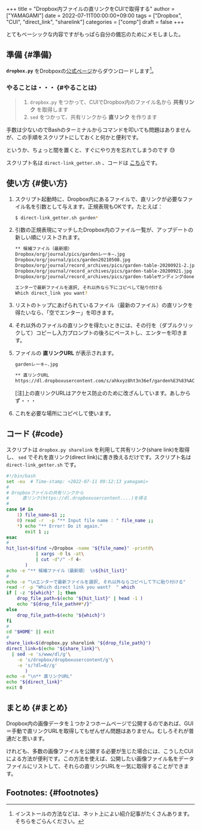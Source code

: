 +++
title = "Dropbox内ファイルの直リンクをCUIで取得する"
author = ["YAMAGAMI"]
date = 2022-07-11T00:00:00+09:00
tags = ["Dropbox", "CUI", "direct_link", "sharelink"]
categories = ["comp"]
draft = false
+++

とてもベーシックな内容ですがもっぱら自分の備忘のためにメモしました。


## 準備 {#準備}

**`dropbox.py`** をDrobpoxの[公式ページ](https://www.dropbox.com/download?dl=packages/dropbox.py)からダウンロードします[^fn:1]。


### やることは・・・ {#やることは}

> 1.  `dropbox.py` をつかって、CUIでDropbox内のファイル名から ****共有リンク**** を取得します
> 2.  `sed` をつかって、共有リンクから ****直リンク**** を作ります

手数は少ないのでBashのターミナルからコマンドを叩いても問題はありませんが、この手順をスクリプトにしておくと何かと便利です。

というか、ちょっと間を置くと、すぐにやり方を忘れてしまうのです :sweat:

スクリプト名は `direct-link_getter.sh` 、コードは [こちら](#code)です。


## 使い方 {#使い方}

1.  スクリプト起動時に、Dropbox内にあるファイルで、直リンクが必要なファイル名を引数として与えます。正規表現もOKです。たとえば：

    ```sh
    $ direct-link_getter.sh garden*
    ```
2.  引数の正規表現にマッチしたDropbox内のファイル一覧が、アップデートの新しい順にリストされます。

    ```sh
    ** 候補ファイル（最新順）
    Dropbox/org/journal/pics/gardenレーキ−.jpg
    Dropbox/org/journal/pics/garden20210508.jpg
    Dropbox/org/journal/record_archives/pics/garden-table-20200921-2.jpg
    Dropbox/org/journal/record_archives/pics/garden-table-20200921.jpg
    Dropbox/org/journal/record_archives/pics/garden-tableサンディングdone.jpg

    エンターで最新ファイルを選択, それ以外なら下にコピペして貼り付ける
    Which direct_link you want?
    ```
3.  リストのトップにあげられているファイル（最新のファイル）の直リンクを得たいなら、「空でエンター」を叩きます。
4.  それ以外のファイルの直リンクを得たいときには、その行を（ダブルクリックして）コピーし入力プロンプトの後ろにペーストし、エンターを叩きます。
5.  ファイルの **直リンクURL** が表示されます。

    ```sh
    gardenレーキ−.jpg

    ** 直リンクURL
    https://dl.dropboxusercontent.com/s/ahkxyz8ht3n36ef/garden%E3%83%AC%E3%83%BC%E3%82%AD%E2%88%92.jpg
    ```

    [注]上の直リンクURLはアクセス防止のために改ざんしています。あしからず・・・

6.  これを必要な場所にコピペして使います。


## コード {#code}

スクリプトは
`dropbox.py sharelink` を利用して共有リンク(share link)を取得し、
`sed` でそれを直リンク(direct link)に書き換えるだけです。スクリプト名は
`direct-link_getter.sh`
です。

```sh
#!/bin/bash
set -eu  # Time-stamp: <2022-07-11 09:12:13 yamagami>
#
# Dropboxファイルの共有リンクから
#     直リンク(https://dl.dropboxusercontent....)を得る
#
case $# in
    1) file_name=$1 ;;
    0) read -r  -p "** Input file name : " file_name ;;
    *) echo "** Error! Do it again."
       exit 1 ;;
esac
#
hit_list=$(find ~/Dropbox -name "${file_name}" -print0\
	       | xargs -0 ls -at\
	       | cut -d"/" -f 4-
	   )
echo -e "** 候補ファイル（最新順） \n${hit_list}"
#
echo -e "\nエンターで最新ファイルを選択, それ以外ならコピペして下に貼り付ける"
read -r -p "Which direct link you want?  " which
if [ -z "${which}" ]; then
    drop_file_path=$(echo "${hit_list}" | head -1 )
    echo "${drop_file_path##*/}"
else
    drop_file_path=$(echo "${which}")
fi
#
cd "$HOME" || exit
#
share_link=$(dropbox.py sharelink "${drop_file_path}")
direct_link=$(echo "${share_link}"\
  | sed -e 's/www/dl/g'\
	-e 's/dropbox/dropboxusercontent/g'\
	-e 's/?dl=0//g'
	   )
echo -e "\n** 直リンクURL"
echo "${direct_link}"
exit 0
```


## まとめ {#まとめ}

Dropbox内の画像データを１つか２つホームページで公開するのであれば、GUI＝手動で直リンクURLを取得してもぜんぜん問題はありません。むしろそれが普通だと思います。

けれども、多数の画像ファイルを公開する必要が生じた場合には、こうしたCUIによる方法が便利です。この方法を使えば、公開したい画像ファイル名をデータファイルにリストして、それらの直リンクURLを一気に取得することができます。


## Footnotes: {#footnotes}

[^fn:1]: インストールの方法などは、ネット上によい紹介記事がたくさんあります。そちらをごらんください。
